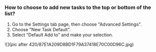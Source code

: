 ### How to choose to add new tasks to the top or bottom of the list?

1. Go to the Settings tab page, then choose "Advanced Settings".
2. Choose "New Task Default".
3. Select "Default Add to" and make your selection.

![](pic after 420/87E1A209D8BD1F79A37418E70C00D96C.jpg)